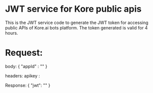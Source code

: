 # JWT service for Kore public apis
This is the JWT service code to generate the JWT token for accessing public APIs of Kore.ai bots platform. The token generated is valid for 4 hours.

# Request:
body:
{
 "appId" : "<app id created in kore platform>"
}

headers:
apikey : <client secret of the app created>

Response:
{
    "jwt": "<jwt token>"
}

